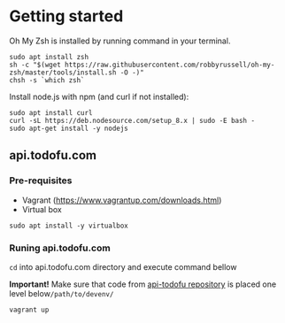 # Getting started

Oh My Zsh is installed by running command in your terminal.

```shell
sudo apt install zsh
sh -c "$(wget https://raw.githubusercontent.com/robbyrussell/oh-my-zsh/master/tools/install.sh -O -)"
chsh -s `which zsh`
```

Install node.js with npm (and curl if not installed): 
```
sudo apt install curl
curl -sL https://deb.nodesource.com/setup_8.x | sudo -E bash -
sudo apt-get install -y nodejs
```



## api.todofu.com
### Pre-requisites
* Vagrant (https://www.vagrantup.com/downloads.html)
* Virtual box
```
sudo apt install -y virtualbox
```
### Runing api.todofu.com
`cd` into api.todofu.com directory and execute command bellow

**Important!** Make sure that code from [api-todofu repository](https://github.com/aleksandrmaksimoviclt/api-todofu) is placed  one level below`/path/to/devenv/`
```
vagrant up
```
